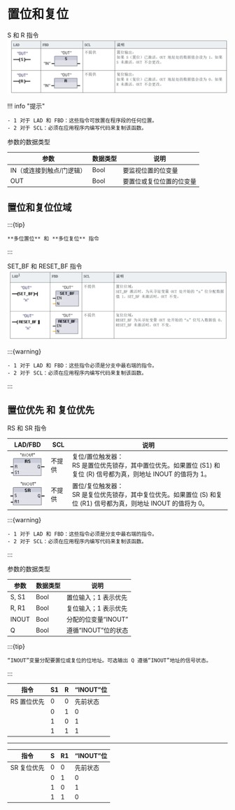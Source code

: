 # 置位和复位

S 和 R 指令
![alt text](image-7.png)

!!! info "提示"

    - 1 对于 LAD 和 FBD：这些指令可放置在程序段的任何位置。
    - 2 对于 SCL：必须在应用程序内编写代码来复制该函数。

参数的数据类型

| ​参数                      | ​数据类型 | ​说明                     |
| -------------------------- | --------- | ------------------------- |
| IN​（或连接到触点/门逻辑） | ​Bool     | 要监视位置的位变量        |
| OUT                        | ​Bool     | ​要置位或复位位置的位变量 |

## 置位和复位位域

:::{tip}

    **多位置位** 和 **多位复位** 指令
:::

SET_BF 和 RESET_BF 指令
![alt text](image-6.png)

:::{warning}

    - 1 对于 LAD 和 FBD：这些指令必须是分支中最右端的指令。
    - 2 对于 SCL：必须在应用程序内编写代码来复制该函数。
:::

## 置位优先 和 复位优先

RS 和 SR 指令

| ​LAD/FBD                 | SCL     | ​说明                                                                                                                     |
| ------------------------ | ------- | ------------------------------------------------------------------------------------------------------------------------- |
| ![alt text](image-8.png) | ​不提供 | 复位/置位触发器： <br> ​RS 是置位优先锁存，其中置位优先。如果置位 (S1) 和复位 (R) 信号都为真，则地址 ​INOUT​ 的值将为 1。 |
| ![alt text](image-9.png) | ​不提供 | 置位/复位触发器： <br> ​SR 是复位优先锁存，其中复位优先。如果置位 (S) 和复位 (R1) 信号都为真，则地址 ​INOUT​ 的值将为 0。 |

:::{warning}

    - 1 对于 LAD 和 FBD：这些指令必须是分支中最右端的指令。
    - 2 对于 SCL：必须在应用程序内编写代码来复制该函数。
:::

参数的数据类型

| ​参数  | ​数据类型 | ​说明                 |
| ------ | --------- | --------------------- |
| ​S, S1 | ​Bool     | 置位输入；1 表示优先  |
| ​R, R1 | ​Bool     | 复位输入；1 表示优先  |
| ​INOUT | ​Bool     | 分配的位变量“​INOUT​” |
| Q      | ​Bool     | 遵循“​INOUT​”位的状态 |

:::{tip}

    “​INOUT​”变量分配要置位或复位的位地址。可选输出 Q 遵循“​INOUT​”地址的信号状态。
:::

| 指令         | S1  | R   | “INOUT”位 |
| ------------ | --- | --- | --------- |
| ​RS 置位优先 | ​0  | ​0  | ​先前状态 |
| ​            | ​0  | 1   | 0         |
| ​            | 1   | ​0  | 1         |
| ​            | 1   | 1   | 1         |

---

| 指令          | S   | ​R1 | “INOUT”位 |
| ------------- | --- | --- | --------- |
| ​SR 复位优先​ | 0   | 0   | ​先前状态 |
| ​             | ​0  | 1   | 0         |
| ​             | 1   | ​0  | 1         |
| ​             | 1   | 1   | 0         |

